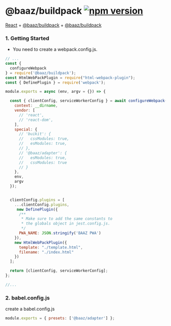 # @baaz/buildpack  [![npm version](https://img.shields.io/npm/v/@baaz/buildpack.svg?style=flat)](https://www.npmjs.com/package/@baaz/buildpack)
[React](http://facebook.github.io/react/) + [@baaz/buildpack](https://github.com/dominicg666/buildpack/) + [@baaz/buildpack](https://www.npmjs.com/package/@baaz/buildpack/)



### 1. Getting Started

* You need to create a webpack.config.js.


```js
// ...
const {
  configureWebpack
} = require('@baaz/buildpack');
const HtmlWebPackPlugin = require("html-webpack-plugin");
const { DefinePlugin } = require('webpack');

module.exports = async (env, argv = {}) => {

  const { clientConfig, serviceWorkerConfig } = await configureWebpack({
    context: __dirname,
    vendor: [
      // 'react',
      // 'react-dom',
    ],
    special: {
      // 'buikit': {
      //   cssModules: true,
      //   esModules: true,
      // },
      // '@baaz/adapter': {
      //   esModules: true,
      //   cssModules: true
      // }
    },
    env,
    argv
  });


  clientConfig.plugins = [
    ...clientConfig.plugins,
     new DefinePlugin({
      /**
       * Make sure to add the same constants to
       * the globals object in jest.config.js.
       */
      PWA_NAME: JSON.stringify('BAAZ PWA')
    }),
    new HtmlWebPackPlugin({
      template: "./template.html",
      filename: "./index.html"
    })
  ];

  return [clientConfig, serviceWorkerConfig];
};

//...
```

### 2. babel.config.js
create a babel.config.js

```js
module.exports = { presets: ['@baaz/adapter'] };

```





